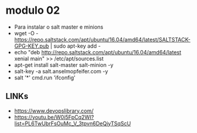 # modulo 02

- Para instalar o salt master e minions
- wget -O - https://repo.saltstack.com/apt/ubuntu/16.04/amd64/latest/SALTSTACK-GPG-KEY.pub | sudo apt-key add -
- echo "deb http://repo.saltstack.com/apt/ubuntu/16.04/amd64/latest xenial main" >> /etc/apt/sources.list
- apt-get install salt-master salt-minion -y
- salt-key -a salt.anselmopfeifer.com -y
- salt '*' cmd.run 'ifconfig'

## LINKs
- https://www.devopslibrary.com/
- https://youtu.be/W0i5FpCq2WI?list=PL6TwUbrFsOuMc_V_3tpvn6DeQiyTSqScU


